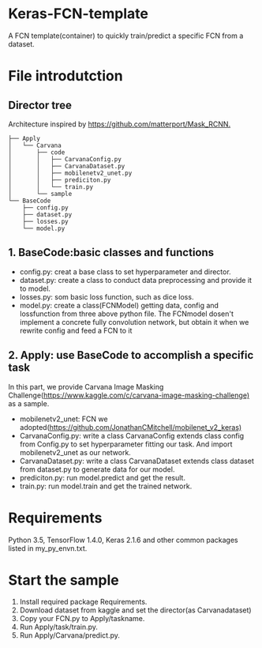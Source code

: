# Keras-FCN-template

A FCN template(container) to quickly train/predict a specific FCN from a dataset.

# File introdutction

## Director tree

Architecture inspired by <https://github.com/matterport/Mask_RCNN.>

```None
├── Apply
│   └── Carvana
│       ├── code
│       │   ├── CarvanaConfig.py
│       │   ├── CarvanaDataset.py
│       │   ├── mobilenetv2_unet.py
│       │   ├── prediciton.py
│       │   └── train.py
│       └── sample
└── BaseCode
    ├── config.py
    ├── dataset.py
    ├── losses.py
    └── model.py
```

## 1. BaseCode:basic classes and functions

* config.py: creat a base class to set hyperparameter and director.
* dataset.py: create a class to conduct data preprocessing and provide it to model.
* losses.py: som basic loss function, such as dice loss.
* model.py: create a class(FCNModel) getting data, config and lossfunction from three above python file. The FCNmodel dosen't implement a concrete fully convolution network, but obtain it when we rewrite config and feed a FCN to it

## 2. Apply: use BaseCode to accomplish a specific task

In this part, we provide Carvana Image Masking Challenge(<https://www.kaggle.com/c/carvana-image-masking-challenge)>
 as a sample.

* mobilenetv2_unet: FCN we adopted(<https://github.com/JonathanCMitchell/mobilenet_v2_keras)>
* CarvanaConfig.py: write a class CarvanaConfig extends class config from Config.py to set hyperparameter fitting our task. And import mobilenetv2_unet as our network.
* CarvanaDataset.py: write a class CarvanaDataset extends class dataset from dataset.py to generate data for our model.
* prediciton.py: run model.predict and get the result.
* train.py: run model.train and get the trained network.

# Requirements

Python 3.5, TensorFlow 1.4.0, Keras 2.1.6 and other common packages listed in my_py_envn.txt.

# Start the sample

1. Install required package Requirements.
2. Download dataset from kaggle and set the director(as Carvanadataset)
3. Copy your FCN.py to Apply/taskname.
4. Run Apply/task/train.py.
5. Run Apply/Carvana/predict.py.
